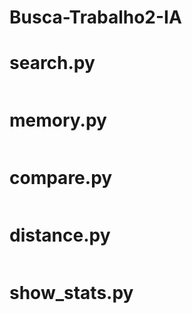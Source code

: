 # Busca-Trabalho2-IA

# search.py
```

```

# memory.py
```

```

# compare.py
```

```

# distance.py
```

```

# show_stats.py
```

```
